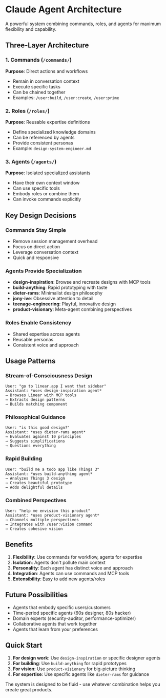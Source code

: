 # Claude Agent Architecture

A powerful system combining commands, roles, and agents for maximum flexibility and capability.

## Three-Layer Architecture

### 1. Commands (`/commands/`)
**Purpose**: Direct actions and workflows
- Remain in conversation context
- Execute specific tasks
- Can be chained together
- Examples: `/user:build`, `/user:create`, `/user:prime`

### 2. Roles (`/roles/`)
**Purpose**: Reusable expertise definitions
- Define specialized knowledge domains
- Can be referenced by agents
- Provide consistent personas
- Example: `design-system-engineer.md`

### 3. Agents (`/agents/`)
**Purpose**: Isolated specialized assistants
- Have their own context window
- Can use specific tools
- Embody roles or combine them
- Can invoke commands explicitly

## Key Design Decisions

### Commands Stay Simple
- Remove session management overhead
- Focus on direct action
- Leverage conversation context
- Quick and responsive

### Agents Provide Specialization
- **design-inspiration**: Browse and recreate designs with MCP tools
- **build-anything**: Rapid prototyping with taste
- **dieter-rams**: Minimalist design philosophy
- **jony-ive**: Obsessive attention to detail
- **teenage-engineering**: Playful, innovative design
- **product-visionary**: Meta-agent combining perspectives

### Roles Enable Consistency
- Shared expertise across agents
- Reusable personas
- Consistent voice and approach

## Usage Patterns

### Stream-of-Consciousness Design
```
User: "go to linear.app I want that sidebar"
Assistant: *uses design-inspiration agent*
→ Browses Linear with MCP tools
→ Extracts design patterns
→ Builds matching component
```

### Philosophical Guidance
```
User: "is this good design?"
Assistant: *uses dieter-rams agent*
→ Evaluates against 10 principles
→ Suggests simplifications
→ Questions everything
```

### Rapid Building
```
User: "build me a todo app like Things 3"  
Assistant: *uses build-anything agent*
→ Analyzes Things 3 design
→ Creates beautiful prototype
→ Adds delightful details
```

### Combined Perspectives
```
User: "help me envision this product"
Assistant: *uses product-visionary agent*
→ Channels multiple perspectives
→ Integrates with /user:vision command
→ Creates cohesive vision
```

## Benefits

1. **Flexibility**: Use commands for workflow, agents for expertise
2. **Isolation**: Agents don't pollute main context
3. **Personality**: Each agent has distinct voice and approach
4. **Integration**: Agents can use commands and MCP tools
5. **Extensibility**: Easy to add new agents/roles

## Future Possibilities

- Agents that embody specific users/customers
- Time-period specific agents (60s designer, 80s hacker)
- Domain experts (security-auditor, performance-optimizer)
- Collaborative agents that work together
- Agents that learn from your preferences

## Quick Start

1. **For design work**: Use `design-inspiration` or specific designer agents
2. **For building**: Use `build-anything` for rapid prototypes
3. **For vision**: Use `product-visionary` for big-picture thinking
4. **For expertise**: Use specific agents like `dieter-rams` for guidance

The system is designed to be fluid - use whatever combination helps you create great products.